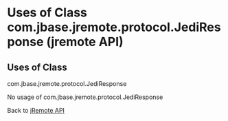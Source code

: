# Uses of Class com.jbase.jremote.protocol.JediResponse (jremote API)

<PageHeader />

## Uses of Class

com.jbase.jremote.protocol.JediResponse

No usage of com.jbase.jremote.protocol.JediResponse

Back to [jRemote API](./../../README.md)
  
<PageFooter />
